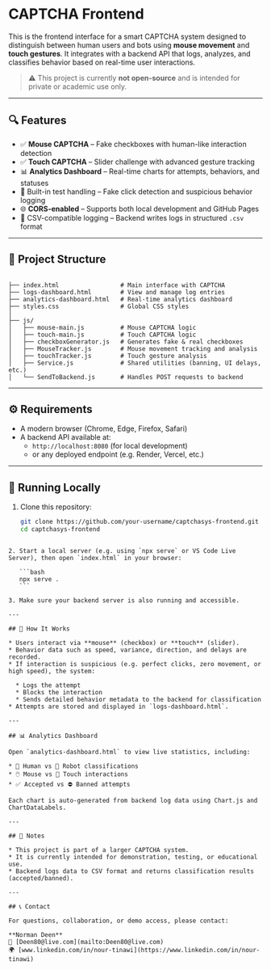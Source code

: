# CAPTCHA Frontend

This is the frontend interface for a smart CAPTCHA system designed to distinguish between human users and bots using **mouse movement** and **touch gestures**. It integrates with a backend API that logs, analyzes, and classifies behavior based on real-time user interactions.

> ⚠️ This project is currently **not open-source** and is intended for private or academic use only.

---

## 🔍 Features

- ✅ **Mouse CAPTCHA** – Fake checkboxes with human-like interaction detection  
- ✅ **Touch CAPTCHA** – Slider challenge with advanced gesture tracking  
- 📊 **Analytics Dashboard** – Real-time charts for attempts, behaviors, and statuses  
- 🧪 Built-in test handling – Fake click detection and suspicious behavior logging  
- 🌐 **CORS-enabled** – Supports both local development and GitHub Pages  
- 📁 CSV-compatible logging – Backend writes logs in structured `.csv` format  

---

## 📂 Project Structure

```

├── index.html                 # Main interface with CAPTCHA
├── logs-dashboard.html        # View and manage log entries
├── analytics-dashboard.html   # Real-time analytics dashboard
├── styles.css                 # Global CSS styles
│
├── js/
│   ├── mouse-main.js          # Mouse CAPTCHA logic
│   ├── touch-main.js          # Touch CAPTCHA logic
│   ├── checkboxGenerator.js   # Generates fake & real checkboxes
│   ├── MouseTracker.js        # Mouse movement tracking and analysis
│   ├── touchTracker.js        # Touch gesture analysis
│   ├── Service.js             # Shared utilities (banning, UI delays, etc.)
│   └── SendToBackend.js       # Handles POST requests to backend

````

---

## ⚙️ Requirements

- A modern browser (Chrome, Edge, Firefox, Safari)
- A backend API available at:
  - `http://localhost:8080` (for local development)
  - or any deployed endpoint (e.g. Render, Vercel, etc.)

---

## 🚀 Running Locally

1. Clone this repository:
   ```bash
   git clone https://github.com/your-username/captchasys-frontend.git
   cd captchasys-frontend
````

2. Start a local server (e.g. using `npx serve` or VS Code Live Server), then open `index.html` in your browser:

   ```bash
   npx serve .
   ```

3. Make sure your backend server is also running and accessible.

---

## 🧠 How It Works

* Users interact via **mouse** (checkbox) or **touch** (slider).
* Behavior data such as speed, variance, direction, and delays are recorded.
* If interaction is suspicious (e.g. perfect clicks, zero movement, or high speed), the system:

  * Logs the attempt
  * Blocks the interaction
  * Sends detailed behavior metadata to the backend for classification
* Attempts are stored and displayed in `logs-dashboard.html`.

---

## 📊 Analytics Dashboard

Open `analytics-dashboard.html` to view live statistics, including:

* 👤 Human vs 🤖 Robot classifications
* 🖱️ Mouse vs 📱 Touch interactions
* ✅ Accepted vs ⛔ Banned attempts

Each chart is auto-generated from backend log data using Chart.js and ChartDataLabels.

---

## 📌 Notes

* This project is part of a larger CAPTCHA system.
* It is currently intended for demonstration, testing, or educational use.
* Backend logs data to CSV format and returns classification results (accepted/banned).

---

## 📞 Contact

For questions, collaboration, or demo access, please contact:

**Norman Deen**
📧 [Deen80@live.com](mailto:Deen80@live.com)
🌍 [www.linkedin.com/in/nour-tinawi](https://www.linkedin.com/in/nour-tinawi)



